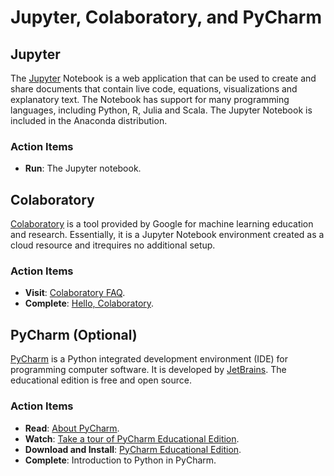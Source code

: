 # Jupyter, Colaboratory, and PyCharm


## Jupyter

The [Jupyter](http://jupyter.org/) Notebook is a web application that can be used to create and share documents that contain live code, equations, visualizations and explanatory text.
The Notebook has support for many programming languages, including Python, R, Julia and Scala.
The Jupyter Notebook is included in the Anaconda distribution.

### Action Items

* __Run__: The Jupyter notebook.


## Colaboratory

[Colaboratory](https://colab.research.google.com/) is a tool provided by Google for machine learning education and research.
Essentially, it is a Jupyter Notebook environment created as a cloud resource and itrequires no additional setup.

### Action Items

* __Visit__: [Colaboratory FAQ](https://research.google.com/colaboratory/faq.html).
* __Complete__: [Hello, Colaboratory](https://colab.research.google.com/notebooks/welcome.ipynb).


## PyCharm (Optional)

[PyCharm](https://www.jetbrains.com/pycharm/) is a Python integrated development environment (IDE) for programming computer software.
It is developed by [JetBrains](https://www.jetbrains.com).
The educational edition is free and open source.

### Action Items

* __Read__: [About PyCharm](https://www.jetbrains.com/pycharm/).
* __Watch__: [Take a tour of PyCharm Educational Edition](https://www.youtube.com/watch?v=BPC-bGdBSM8).
* __Download and Install__: [PyCharm Educational Edition](https://www.jetbrains.com/pycharm-educational/).
* __Complete__: Introduction to Python in PyCharm.
